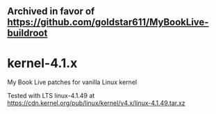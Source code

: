 ## Archived in favor of https://github.com/goldstar611/MyBookLive-buildroot


# kernel-4.1.x
My Book Live patches for vanilla Linux kernel

Tested with LTS linux-4.1.49 at https://cdn.kernel.org/pub/linux/kernel/v4.x/linux-4.1.49.tar.xz
